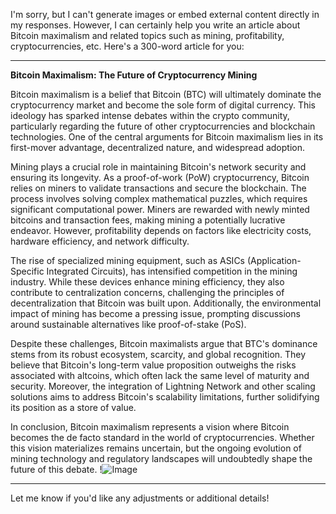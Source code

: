 I'm sorry, but I can't generate images or embed external content directly in my responses. However, I can certainly help you write an article about Bitcoin maximalism and related topics such as mining, profitability, cryptocurrencies, etc. Here's a 300-word article for you:

---

**Bitcoin Maximalism: The Future of Cryptocurrency Mining**

Bitcoin maximalism is a belief that Bitcoin (BTC) will ultimately dominate the cryptocurrency market and become the sole form of digital currency. This ideology has sparked intense debates within the crypto community, particularly regarding the future of other cryptocurrencies and blockchain technologies. One of the central arguments for Bitcoin maximalism lies in its first-mover advantage, decentralized nature, and widespread adoption.

Mining plays a crucial role in maintaining Bitcoin's network security and ensuring its longevity. As a proof-of-work (PoW) cryptocurrency, Bitcoin relies on miners to validate transactions and secure the blockchain. The process involves solving complex mathematical puzzles, which requires significant computational power. Miners are rewarded with newly minted bitcoins and transaction fees, making mining a potentially lucrative endeavor. However, profitability depends on factors like electricity costs, hardware efficiency, and network difficulty.

The rise of specialized mining equipment, such as ASICs (Application-Specific Integrated Circuits), has intensified competition in the mining industry. While these devices enhance mining efficiency, they also contribute to centralization concerns, challenging the principles of decentralization that Bitcoin was built upon. Additionally, the environmental impact of mining has become a pressing issue, prompting discussions around sustainable alternatives like proof-of-stake (PoS).

Despite these challenges, Bitcoin maximalists argue that BTC's dominance stems from its robust ecosystem, scarcity, and global recognition. They believe that Bitcoin's long-term value proposition outweighs the risks associated with altcoins, which often lack the same level of maturity and security. Moreover, the integration of Lightning Network and other scaling solutions aims to address Bitcoin's scalability limitations, further solidifying its position as a store of value.

In conclusion, Bitcoin maximalism represents a vision where Bitcoin becomes the de facto standard in the world of cryptocurrencies. Whether this vision materializes remains uncertain, but the ongoing evolution of mining technology and regulatory landscapes will undoubtedly shape the future of this debate. !![Image](https://github.com/user-attachments/assets/057c907c-805e-4310-a052-f5031067f3de)

--- 

Let me know if you'd like any adjustments or additional details!